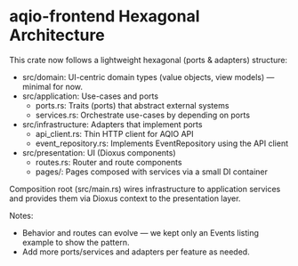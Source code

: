 # aqio-frontend Hexagonal Architecture

This crate now follows a lightweight hexagonal (ports & adapters) structure:

- src/domain: UI-centric domain types (value objects, view models) — minimal for now.
- src/application: Use-cases and ports
  - ports.rs: Traits (ports) that abstract external systems
  - services.rs: Orchestrate use-cases by depending on ports
- src/infrastructure: Adapters that implement ports
  - api_client.rs: Thin HTTP client for AQIO API
  - event_repository.rs: Implements EventRepository using the API client
- src/presentation: UI (Dioxus components)
  - routes.rs: Router and route components
  - pages/: Pages composed with services via a small DI container

Composition root (src/main.rs) wires infrastructure to application services and provides them via Dioxus context to the presentation layer.

Notes:
- Behavior and routes can evolve — we kept only an Events listing example to show the pattern.
- Add more ports/services and adapters per feature as needed.
